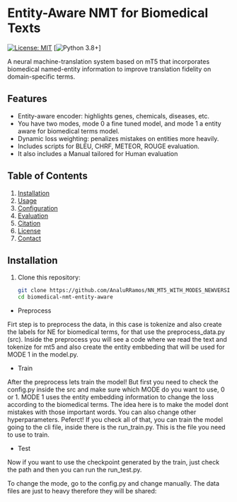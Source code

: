 

# Entity-Aware NMT for Biomedical Texts

[![License: MIT](https://img.shields.io/badge/License-MIT-yellow.svg)](LICENSE)
[![Python 3.8+](https://img.shields.io/badge/python-3.8%2B-blue.svg)]

A neural machine-translation system based on mT5 that incorporates biomedical named-entity information to improve translation fidelity on domain-specific terms.  

## Features

- Entity-aware encoder: highlights genes, chemicals, diseases, etc.
- You have two modes, mode 0 a fine tuned model, and mode 1 a entity aware for biomedical terms model.
- Dynamic loss weighting: penalizes mistakes on entities more heavily.  
- Includes scripts for BLEU, CHRF, METEOR, ROUGE evaluation.
- It also includes a Manual tailored for Human evaluation 

## Table of Contents

1. [Installation](#installation)  
2. [Usage](#usage)  
3. [Configuration](#configuration)  
4. [Evaluation](#evaluation)  
5. [Citation](#citation)  
6. [License](#license)  
7. [Contact](#contact)  

## Installation

1. Clone this repository:  
   ```bash
   git clone https://github.com/AnaluRRamos/NN_MT5_WITH_MODES_NEWVERSION/
   cd biomedical-nmt-entity-aware

- Preprocess
  
Firt step is to preprocess the data, in this case is tokenize and also create the labels for NE for biomedical terms, for that use the preprocess_data.py (src). Inside the preprocess you will see a code where we read the text and tokenize for mt5 and also create the entity embbeding that will be used for MODE 1 in the model.py. 

- Train

After the preprocess lets train the model! But first you need to check the config.py inside the src and make sure which MODE do you want to use, 0 or 1. MODE 1 uses the entity embedding information to change the loss according to the biomedical terms. The idea here is to make the model dont mistakes with those important words. You can also change other hyperparameters. 
Peferct! If you check all of that, you can train the model going to the cli file, inside there is the run_train.py. This is the file you need to use to train.

- Test

Now if you want to use the checkpoint generated by the train, just check the path and then you can run the run_test.py.

To change the mode, go to the config.py and change manually.
The data files are just to heavy therefore they will be shared: 
